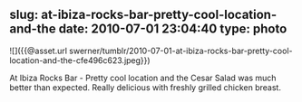 slug: at-ibiza-rocks-bar-pretty-cool-location-and-the
date: 2010-07-01 23:04:40
type: photo
---

![]({{@asset.url swerner/tumblr/2010-07-01-at-ibiza-rocks-bar-pretty-cool-location-and-the-cfe496c623.jpeg}})

At Ibiza Rocks Bar - Pretty cool location and the Cesar Salad was much better than expected. Really delicious with freshly grilled chicken breast.
